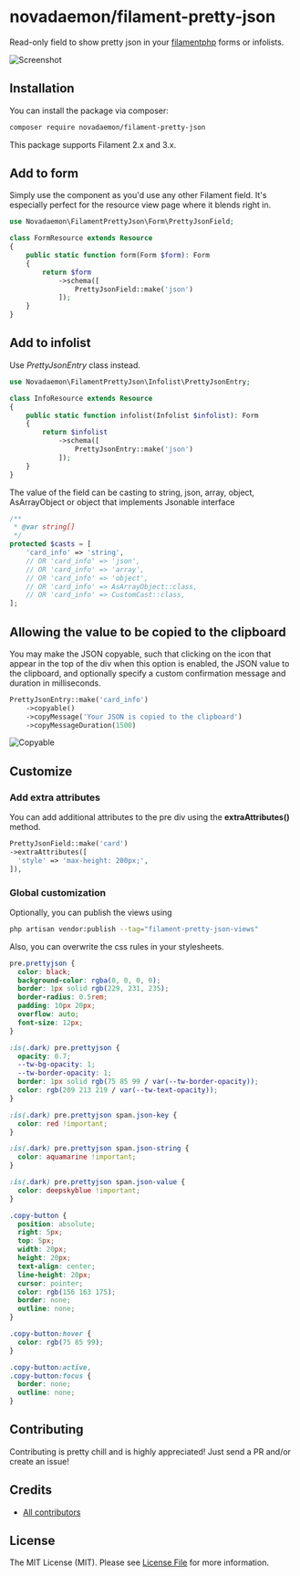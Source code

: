 # novadaemon/filament-pretty-json

Read-only field to show pretty json in your [filamentphp](https://filamentphp.com/) forms or infolists.

![Screenshot](https://raw.githubusercontent.com/novadaemon/filament-pretty-json/refs/heads/main/resources/img/screenshot.webp)

## Installation

You can install the package via composer:

```bash
composer require novadaemon/filament-pretty-json
```

This package supports Filament 2.x and 3.x.

## Add to form

Simply use the component as you'd use any other Filament field. It's especially perfect for the resource view page where it blends right in.

```php
use Novadaemon\FilamentPrettyJson\Form\PrettyJsonField;

class FormResource extends Resource
{
    public static function form(Form $form): Form
    {
        return $form
            ->schema([
                PrettyJsonField::make('json')
            ]);
    }
}
```

## Add to infolist

Use _PrettyJsonEntry_ class instead.

```php
use Novadaemon\FilamentPrettyJson\Infolist\PrettyJsonEntry;

class InfoResource extends Resource
{
    public static function infolist(Infolist $infolist): Form
    {
        return $infolist
            ->schema([
                PrettyJsonEntry::make('json')
            ]);
    }
}
```

The value of the field can be casting to string, json, array, object, AsArrayObject or object that implements Jsonable interface

```php
/**
 * @var string[]
 */
protected $casts = [
    'card_info' => 'string',
    // OR 'card_info' => 'json',
    // OR 'card_info' => 'array',
    // OR 'card_info' => 'object',
    // OR 'card_info' => AsArrayObject::class,
    // OR 'card_info' => CustomCast::class,
];
```

## Allowing the value to be copied to the clipboard

You may make the JSON copyable, such that clicking on the icon that appear in the top of the div when this option is enabled, the JSON value to the clipboard, and optionally specify a custom confirmation message and duration in milliseconds.

```php
PrettyJsonEntry::make('card_info')
    ->copyable()
    ->copyMessage('Your JSON is copied to the clipboard')
    ->copyMessageDuration(1500)
```

![Copyable](https://raw.githubusercontent.com/novadaemon/filament-pretty-json/refs/heads/main/resources/img/copyable.webp)

## Customize

### Add extra attributes

You can add additional attributes to the pre div using the **extraAttributes()** method.

```php
PrettyJsonField::make('card')
->extraAttributes([
  'style' => 'max-height: 200px;',
]),
```

### Global customization

Optionally, you can publish the views using

```bash
php artisan vendor:publish --tag="filament-pretty-json-views"
```

Also, you can overwrite the css rules in your stylesheets.

```css
pre.prettyjson {
  color: black;
  background-color: rgba(0, 0, 0, 0);
  border: 1px solid rgb(229, 231, 235);
  border-radius: 0.5rem;
  padding: 10px 20px;
  overflow: auto;
  font-size: 12px;
}

:is(.dark) pre.prettyjson {
  opacity: 0.7;
  --tw-bg-opacity: 1;
  --tw-border-opacity: 1;
  border: 1px solid rgb(75 85 99 / var(--tw-border-opacity));
  color: rgb(209 213 219 / var(--tw-text-opacity));
}

:is(.dark) pre.prettyjson span.json-key {
  color: red !important;
}

:is(.dark) pre.prettyjson span.json-string {
  color: aquamarine !important;
}

:is(.dark) pre.prettyjson span.json-value {
  color: deepskyblue !important;
}

.copy-button {
  position: absolute;
  right: 5px;
  top: 5px;
  width: 20px;
  height: 20px;
  text-align: center;
  line-height: 20px;
  cursor: pointer;
  color: rgb(156 163 175);
  border: none;
  outline: none;
}

.copy-button:hover {
  color: rgb(75 85 99);
}

.copy-button:active,
.copy-button:focus {
  border: none;
  outline: none;
}
```

## Contributing

Contributing is pretty chill and is highly appreciated! Just send a PR and/or create an issue!

## Credits

- [All contributors](https://github.com/novadaemon/filament-pretty-json/contributors)

## License

The MIT License (MIT). Please see [License File](LICENSE.md) for more information.

